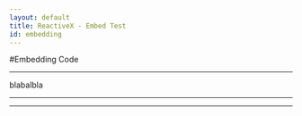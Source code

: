 ```yaml
---
layout: default
title: ReactiveX - Embed Test
id: embedding
---
```


#Embedding Code

<hr/>

<code-snippet url="https://api.github.com/repos/GeorgiKhomeriki/RxCourse/contents/HeadTail.java" lang="java"></code-snippet>
blabalbla
<hr/>
<code-snippet url="https://api.github.com/repos/GeorgiKhomeriki/RxCourse/contents/HeadTail.java" lang="java"></code-snippet>

<hr/>
